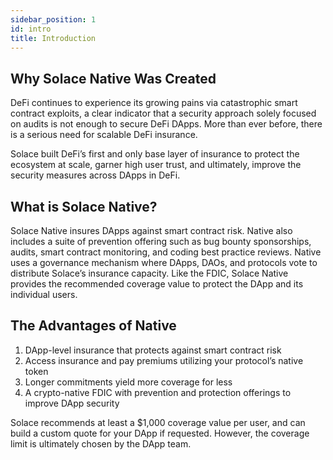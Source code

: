 ```yaml
---
sidebar_position: 1
id: intro
title: Introduction
---
```


## Why Solace Native Was Created

DeFi continues to experience its growing pains via catastrophic smart contract exploits, a clear indicator that a security approach solely focused on audits is not enough to secure DeFi DApps. More than ever before, there is a serious need for scalable DeFi insurance.

Solace built DeFi’s first and only base layer of insurance to protect the ecosystem at scale, garner high user trust, and ultimately, improve the security measures across DApps in DeFi.

## What is Solace Native?

Solace Native insures DApps against smart contract risk. Native also includes a suite of prevention offering such as bug bounty sponsorships, audits, smart contract monitoring, and coding best practice reviews.
Native uses a governance mechanism where DApps, DAOs, and protocols vote to distribute Solace’s insurance capacity. Like the FDIC, Solace Native provides the recommended coverage value to protect the DApp and its individual users.


## The Advantages of Native

1. DApp-level insurance that protects against smart contract risk
2. Access insurance and pay premiums utilizing your protocol’s native token
3. Longer commitments yield more coverage for less
4. A crypto-native FDIC with prevention and protection offerings to improve DApp security

Solace recommends at least a $1,000 coverage value per user, and can build a custom quote for your DApp if requested. However, the coverage limit is ultimately chosen by the DApp team.

